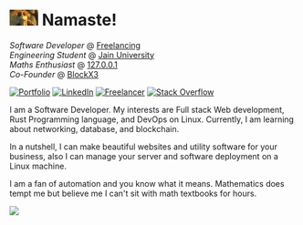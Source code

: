 <h1><img alt="" src="./assets/dont-matter-dont-care.gif" width="50"> Namaste!</h1>

<i>Software Developer</i> @ <a href="https://www.freelancer.in/u/PiyushTheRipper">Freelancing</a><br>
<i>Engineering Student</i> @ <a href="https://en.wikipedia.org/wiki/Jain_University">Jain University</a><br>
<i>Maths Enthusiast</i> @ <a href="https://en.wikipedia.org/wiki/Localhost">127.0.0.1</a><br>
<i>Co-Founder</i> @ <a href="https://blockx3.xyz/">BlockX3</a><br>

[![Portfolio](https://img.shields.io/badge/Portfolio-%23000000.svg?style=for-the-badge&logo=firefox&logoColor=#FF7139)](https://piyushxcoder.in)
[![LinkedIn](https://img.shields.io/badge/linkedin-%230077B5.svg?style=for-the-badge&logo=linkedin&logoColor=white)](https://www.linkedin.com/in/piyushxcoder/)
[![Freelancer](https://img.shields.io/badge/Freelancer-29B2FE?style=for-the-badge&logo=Freelancer&logoColor=white)](https://www.freelancer.in/u/PiyushTheRipper/)
[![Stack Overflow](https://img.shields.io/badge/-Stackoverflow-FE7A16?style=for-the-badge&logo=stack-overflow&logoColor=white)](https://stackoverflow.com/users/8168042/piyush-mishra?tab=profile)


I am a Software Developer. My interests are Full stack Web development,  Rust Programming language, and DevOps on Linux. Currently, I am learning about networking, database, and blockchain.

In a nutshell, I can make beautiful websites and utility software for your business, also I can manage your server and software deployment on a Linux machine.

I am a fan of automation and you know what it means. Mathematics does tempt me but believe me I can't sit with math textbooks for hours.

![](http://github-profile-summary-cards.vercel.app/api/cards/profile-details?username=PiyushXCoder&theme=default) 
